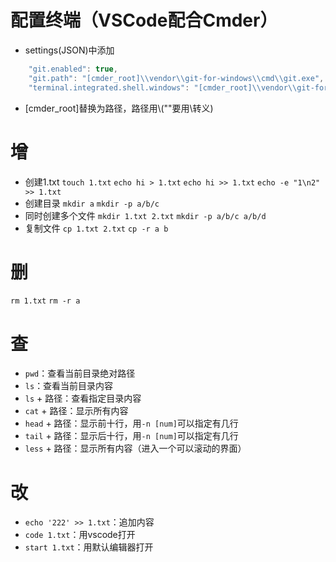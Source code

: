 # 配置终端（VSCode配合Cmder）
* settings(JSON)中添加
```javascript
    "git.enabled": true,
    "git.path": "[cmder_root]\\vendor\\git-for-windows\\cmd\\git.exe",
    "terminal.integrated.shell.windows": "[cmder_root]\\vendor\\git-for-windows\\bin\\bash.exe",
```
* [cmder_root]替换为路径，路径用\\("\"要用\转义)
# 增
* 创建1.txt
  `touch 1.txt`
  `echo hi > 1.txt`
  `echo hi >> 1.txt`
  `echo -e "1\n2" >> 1.txt` 
* 创建目录
  `mkdir a`
  `mkdir -p a/b/c`
* 同时创建多个文件
  `mkdir 1.txt 2.txt`
  `mkdir -p a/b/c a/b/d`
* 复制文件
  `cp 1.txt 2.txt`
  `cp -r a b`
# 删
  `rm 1.txt`
  `rm -r a`
# 查
* `pwd`：查看当前目录绝对路径
* `ls`：查看当前目录内容
* `ls` + 路径：查看指定目录内容
* `cat` + 路径：显示所有内容
* `head` + 路径：显示前十行，用`-n [num]`可以指定有几行
* `tail` + 路径：显示后十行，用`-n [num]`可以指定有几行
* `less` + 路径：显示所有内容（进入一个可以滚动的界面）
# 改
* `echo '222' >> 1.txt`：追加内容
* `code 1.txt`：用vscode打开
* `start 1.txt`：用默认编辑器打开 